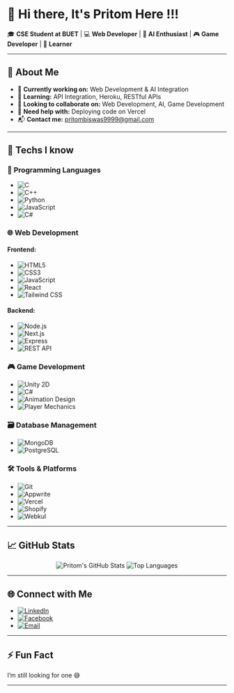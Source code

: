 # 👋 Hi there, It's Pritom Here !!!

🎓 **CSE Student at BUET** | 💻 **Web Developer** | 🤖 **AI Enthusiast** | 🎮 **Game Developer** | 🌱 **Learner**

---

## 🚀 About Me

- 🔭 **Currently working on:** Web Development & AI Integration  
- 🌱 **Learning:** API Integration, Heroku, RESTful APIs  
- 👯 **Looking to collaborate on:** Web Development, AI, Game Development  
- 🤔 **Need help with:** Deploying code on Vercel  
- 📬 **Contact me:** [pritombiswas9999@gmail.com](mailto:pritombiswas9999@gmail.com)

---

## 🧠 Techs I know

### 📜 **Programming Languages**
- ![C](https://img.shields.io/badge/C-00599C?style=flat&logo=c&logoColor=white)
- ![C++](https://img.shields.io/badge/C%2B%2B-00599C?style=flat&logo=c%2B%2B&logoColor=white)
- ![Python](https://img.shields.io/badge/Python-3670A0?style=flat&logo=python&logoColor=ffdd54)
- ![JavaScript](https://img.shields.io/badge/JavaScript-F7DF1E?style=flat&logo=javascript&logoColor=black)
- ![C#](https://img.shields.io/badge/C%23-68217A?style=flat&logo=csharp&logoColor=white)

### 🌐 **Web Development**

#### **Frontend:**
- ![HTML5](https://img.shields.io/badge/HTML5-E34F26?style=flat&logo=html5&logoColor=white)
- ![CSS3](https://img.shields.io/badge/CSS3-1572B6?style=flat&logo=css3&logoColor=white)
- ![JavaScript](https://img.shields.io/badge/JavaScript-F7DF1E?style=flat&logo=javascript&logoColor=black)
- ![React](https://img.shields.io/badge/React-20232A?style=flat&logo=react&logoColor=61DAFB)
- ![Tailwind CSS](https://img.shields.io/badge/TailwindCSS-06B6D4?style=flat&logo=tailwind-css&logoColor=white)

#### **Backend:**
- ![Node.js](https://img.shields.io/badge/Node.js-339933?style=flat&logo=nodedotjs&logoColor=white)
- ![Next.js](https://img.shields.io/badge/Next.js-000000?style=flat&logo=next.js&logoColor=white)
- ![Express](https://img.shields.io/badge/Express-000000?style=flat&logo=express&logoColor=white)
- ![REST API](https://img.shields.io/badge/RESTAPI-000000?style=flat&logo=api&logoColor=white)

### 🎮 **Game Development**
- ![Unity 2D](https://img.shields.io/badge/Unity%202D-000000?style=flat&logo=unity&logoColor=white)
- ![C#](https://img.shields.io/badge/C%23-68217A?style=flat&logo=csharp&logoColor=white)
- ![Animation Design](https://img.shields.io/badge/Animation%20Design-FF6347?style=flat&logo=animation&logoColor=white)
- ![Player Mechanics](https://img.shields.io/badge/Player%20Mechanics-8B4513?style=flat&logo=gamepad&logoColor=white)

### 🗃️ **Database Management**
- ![MongoDB](https://img.shields.io/badge/MongoDB-4EA94B?style=flat&logo=mongodb&logoColor=white)
- ![PostgreSQL](https://img.shields.io/badge/PostgreSQL-336791?style=flat&logo=postgresql&logoColor=white)

### 🛠️ **Tools & Platforms**
- ![Git](https://img.shields.io/badge/Git-F05032?style=flat&logo=git&logoColor=white)
- ![Appwrite](https://img.shields.io/badge/Appwrite-FF4F4F?style=flat&logo=appwrite&logoColor=white)
- ![Vercel](https://img.shields.io/badge/Vercel-000000?style=flat&logo=vercel&logoColor=white)
- ![Shopify](https://img.shields.io/badge/Shopify-96BF48?style=flat&logo=shopify&logoColor=white)
- ![Webkul](https://img.shields.io/badge/Webkul-000000?style=flat&logo=webkul&logoColor=white)

---

## 📈 GitHub Stats

<p align="center">
  <img src="https://github-readme-stats.vercel.app/api?username=Pritom2357&show_icons=true&theme=radical" alt="Pritom's GitHub Stats" />
  <img src="https://github-readme-stats.vercel.app/api/top-langs/?username=Pritom2357&layout=compact&theme=radical" alt="Top Languages" />
</p>

---

## 🌐 Connect with Me

- [![LinkedIn](https://img.shields.io/badge/LinkedIn-%2300A0DC.svg?&style=flat&logo=linkedin&logoColor=white)](https://www.linkedin.com/in/pritom-biswas-11b098315?utm_source=share&utm_campaign=share_via&utm_content=profile&utm_medium=android_app)
- [![Facebook](https://img.shields.io/badge/Facebook-%231877F2.svg?&style=flat&logo=facebook&logoColor=white)](https://web.facebook.com/pritom.biswas.3705157/)
- [![Email](https://img.shields.io/badge/Email-%23EA4335.svg?&style=flat&logo=gmail&logoColor=white)](mailto:pritombiswas9999@gmail.com)

---

## ⚡ Fun Fact

I’m still looking for one 😅

---
